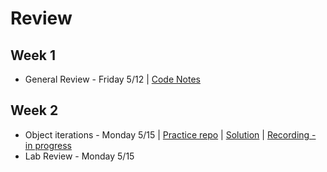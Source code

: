 # Review

## Week 1
- General Review - Friday 5/12 | [Code Notes](./index.js)

## Week 2
- Object iterations - Monday 5/15 | [Practice repo](https://github.com/jo-well29/object-iteration-pratice) | [Solution](./object-iteration-solution) | [Recording - in progress]()
- Lab Review - Monday 5/15
